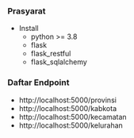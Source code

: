 ### Prasyarat
- Install 
  - python >= 3.8 
  - flask
  - flask_restful
  - flask_sqlalchemy

### Daftar Endpoint
- http://localhost:5000/provinsi
- http://localhost:5000/kabkota
- http://localhost:5000/kecamatan
- http://localhost:5000/kelurahan
